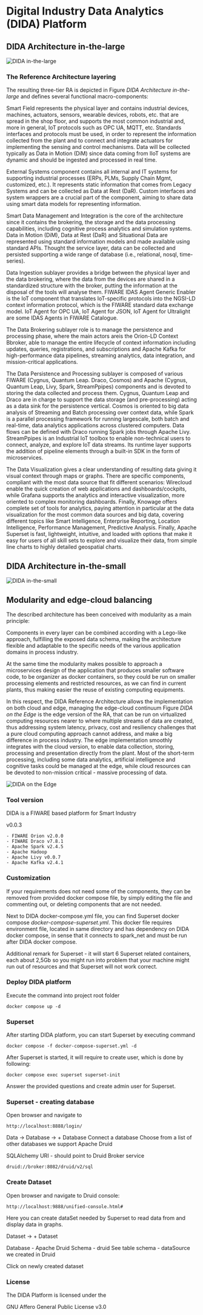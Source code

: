 # Digital Industry Data Analytics (DIDA) Platform

## DIDA Architecture in-the-large
![DIDA in-the-large](docs/images/DIDA_in_the_large_v2.png)

### The Reference Architecture layering

The resulting three-tier RA is depicted in Figure *DIDA Architecture in-the-large* and defines several functional macro-components:

Smart Field represents the physical layer and contains industrial devices, machines, actuators, sensors, wearable devices, robots, etc. that are spread in the shop floor, and supports the most common industrial and, more in general, IoT protocols such as OPC UA, MQTT, etc. Standards interfaces and protocols must be used, in order to represent the information collected from the plant and to connect and integrate actuators for implementing the sensing and control mechanisms. Data will be collected typically as Data in Motion (DiM) since data coming from IIoT systems are dynamic and should be ingested and processed in real time.

External Systems component contains all internal and IT systems for supporting industrial processes (ERPs, PLMs, Supply Chain Mgmt, customized, etc.). It represents static information that comes from Legacy Systems and can be collected as Data at Rest (DaR). Custom interfaces and system wrappers are a crucial part of the component, aiming to share data using smart data models for representing information.

Smart Data Management and Integration is the core of the architecture since it contains the brokering, the storage and the data processing capabilities, including cognitive process analytics and simulation systems. Data in Motion (DiM), Data at Rest (DaR) and Situational Data are represented using standard information models and made available using standard APIs. Thought the service layer, data can be collected and persisted supporting a wide range of database (i.e., relational, nosql, time-series). 

Data Ingestion sublayer provides a bridge between the physical layer and the data brokering, where the data from the devices are shared in a standardized structure with the broker, putting the information at the disposal of the tools will analyse them. FIWARE IDAS Agent Generic Enabler is the IoT component that translates IoT-specific protocols into the NGSI-LD context information protocol, which is the FIWARE standard data exchange model. IoT Agent for OPC UA, IoT Agent for JSON, IoT Agent for Ultralight are some IDAS Agents in FIWARE Catalogue.

The Data Brokering sublayer role is to manage the persistence and processing phase, where the main actors areis the Orion-LD Context Bbroker, able to manage the entire lifecycle of context information including updates, queries, registrations, and subscriptions and Apache Kafka for high-performance data pipelines, streaming analytics, data integration, and mission-critical applications. 

The Data Persistence and Processing sublayer is composed of various FIWARE (Cygnus, Quantum Leap. Draco, Cosmos) and Apache (Cygnus, Quantum Leap, Livy, Spark, StreamPpipes) components and is devoted to storing the data collected and process them.  Cygnus, Quantum Leap and Draco are in charge to support the data storage (and pre-processing) acting as a data sink for the persistence vertical. Cosmos is oriented to big data analysis of Streaming and Batch processing over context data, while Spark is a parallel processing framework for running largescale, both batch and real-time, data analytics applications across clustered computers. Data flows can be defined with Draco running Spark jobs through Apache Livy. StreamPpipes is an Industrial IoT toolbox to enable non-technical users to connect, analyze, and explore IoT data streams. Its runtime layer supports the addition of pipeline elements through a built-in SDK in the form of microservices. 

The Data Visualization gives a clear understanding of resulting data giving it visual context through maps or graphs. There are specific components, compliant with the most data source that fit different scenarios: Wirecloud enable the quick creation of web applications and dashboards/cockpits, while Grafana supports the analytics and interactive visualization, more oriented to complex monitoring dashboards. Finally, Knowage offers complete set of tools for analytics, paying attention in particular at the data visualization for the most common data sources and big data, covering different topics like Smart Intelligence, Enterprise Reporting, Location Intelligence, Performance Management, Predictive Analysis. Finally, Apache Superset is fast, lightweight, intuitive, and loaded with options that make it easy for users of all skill sets to explore and visualize their data, from simple line charts to highly detailed geospatial charts.

## DIDA Architecture in-the-small
![DIDA in-the-small](docs/images/DIDA_in_the_small_v2.png)

## Modularity and edge-cloud balancing
The described architecture has been conceived with modularity as a main principle: 

Components in every layer can be combined according with a Lego-like approach, fulfilling the exposed data schema, making the architecture flexible and adaptable to the specific needs of the various application domains in process industry.

At the same time the modularity makes possible to approach a microservices design of the application that produces smaller software code, to be organizer as docker containers, so they could be run on smaller processing elements and restricted resources, as we can find in current plants, thus making easier the reuse of existing computing equipments.

In this respect, the DIDA Reference Architecture allows the implementation on both cloud and edge, managing the edge-cloud continuum Figure *DIDA on the Edge* is the edge version of the RA, that can be run on virtualized computing resources nearer to where multiple streams of data are created, thus addressing system latency, privacy, cost and resiliency challenges that a pure cloud computing approach cannot address, and make a big difference in process industry. The edge implementation smoothly integrates with the cloud version, to enable data collection, storing, processing and presentation directly from the plant. Most of the short-term processing, including some data analytics, artificial intelligence and cognitive tasks could be managed at the edge, while cloud resources can be devoted to non-mission critical - massive processing of data.

![DIDA on the Edge](docs/images/DIDA_Edge.png)


### Tool version

DIDA is a FIWARE based platform for Smart Industry 

v0.0.3
	
	- FIWARE Orion v2.0.0
	- FIWARE Draco v7.8.1
	- Apache Spark v2.4.5
	- Apache Hadoop 
	- Apache Livy v0.0.7
	- Apache Kafka v2.4.1

### Customization

If your requirements does not need some of the components, they can be removed from provided docker compose file, by simply editing the file and commenting out, or deleting components that are not needed. 

Next to DIDA docker-compose.yml file, you can find Superset docker compose *docker-compose-superset.yml*. This docker file requires environment file, located in same directory and has dependency on DIDA docker compose, in sense that it connects to spark_net and must be run after DIDA docker compose. 

Additional remark for Superset - it will start 6 Superset related containers, each about 2,5Gb so you might run into problem that your machine might run out of resources and that Superset will not work correct.

### Deploy DIDA platform

Execute the command into project root folder

```
docker compose up -d
```

### Superset

After starting DIDA platform, you can start Superset by executing command

```
docker compose -f docker-compose-superset.yml -d
```

After Superset is started, it will require to create user, which is done by following:

```
docker compose exec superset superset-init 
```

Answer the provided questions and create admin user for Superset.

### Superset - creating database

Open browser and navigate to

```
http://localhost:8888/login/

```

Data -> Database -> + Database
Connect a database
Choose from a list of other databases we support
Apache Druid

SQLAlchemy URI - should point to Druid Broker service

```
druid://broker:8082/druid/v2/sql
```

### Create Dataset

Open browser and navigate to Druid console:

```
http://localhost:9888/unified-console.html#
```

Here you can create dataSet needed by Superset to read data from and display data in graphs.

Dataset -> + Dataset

Database - Apache Druid
Schema - druid
See table schema - dataSource we created in Druid

Click on newly created dataset

### License
The DIDA Platform is licensed under the

GNU Affero General Public License v3.0
